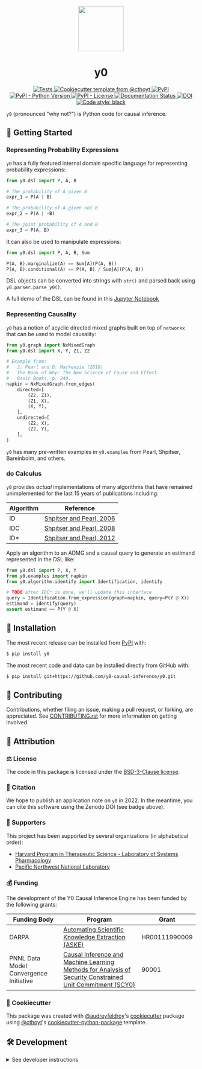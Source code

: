 <p align="center">
  <img src="docs/source/logo.png" height="120">
</p>

<h1 align="center">
  y0
</h1>

<p align="center">
    <a href="https://github.com/y0-causal-inference/y0/actions?query=workflow%3ATests">
        <img alt="Tests" src="https://github.com/y0-causal-inference/y0/workflows/Tests/badge.svg" />
    </a>
   <a href="https://github.com/cthoyt/cookiecutter-python-package">
      <img alt="Cookiecutter template from @cthoyt" src="https://img.shields.io/badge/Cookiecutter-snekpack-blue" /> 
   </a>
    <a href="https://pypi.org/project/y0">
        <img alt="PyPI" src="https://img.shields.io/pypi/v/y0" />
    </a>
    <a href="https://pypi.org/project/y0">
        <img alt="PyPI - Python Version" src="https://img.shields.io/pypi/pyversions/y0" />
    </a>
    <a href="https://github.com/y0-causal-inference/y0/blob/main/LICENSE">
        <img alt="PyPI - License" src="https://img.shields.io/pypi/l/y0" />
    </a>
    <a href='https://y0.readthedocs.io/en/latest/?badge=latest'>
        <img src='https://readthedocs.org/projects/y0/badge/?version=latest' alt='Documentation Status' />
    </a>
    <a href="https://zenodo.org/badge/latestdoi/328745468">
        <img src="https://zenodo.org/badge/328745468.svg" alt="DOI">
    </a>
    <a href="https://github.com/psf/black">
        <img src="https://img.shields.io/badge/code%20style-black-000000.svg" alt="Code style: black" />
    </a>
</p>

`y0` (pronounced "why not?") is Python code for causal inference.

## 💪 Getting Started

### Representing Probability Expressions

`y0` has a fully featured internal domain specific language for representing
probability expressions:

```python
from y0.dsl import P, A, B

# The probability of A given B
expr_1 = P(A | B)

# The probability of A given not B
expr_2 = P(A | ~B)

# The joint probability of A and B
expr_3 = P(A, B)
```

It can also be used to manipulate expressions:

```python
from y0.dsl import P, A, B, Sum

P(A, B).marginalize(A) == Sum[A](P(A, B))
P(A, B).conditional(A) == P(A, B) / Sum[A](P(A, B))
```

DSL objects can be converted into strings with `str()` and parsed back
using `y0.parser.parse_y0()`.

A full demo of the DSL can be found in this
[Jupyter Notebook](https://github.com/y0-causal-inference/y0/blob/main/notebooks/DSL%20Demo.ipynb)

### Representing Causality

`y0` has a notion of acyclic directed mixed graphs built on top of
`networkx` that can be used to model causality:

```python
from y0.graph import NxMixedGraph
from y0.dsl import X, Y, Z1, Z2

# Example from:
#   J. Pearl and D. Mackenzie (2018)
#   The Book of Why: The New Science of Cause and Effect.
#   Basic Books, p. 240.
napkin = NxMixedGraph.from_edges(
    directed=[
        (Z2, Z1),
        (Z1, X),
        (X, Y),
    ],
    undirected=[
        (Z2, X),
        (Z2, Y),
    ],
)
```

`y0` has many pre-written examples in `y0.examples` from Pearl, Shpitser,
Bareinboim, and others.

### do Calculus

`y0` provides _actual_ implementations of many algorithms that have remained
unimplemented for the last 15 years of publications including:

| Algorithm | Reference                                                                   |
|-----------|-----------------------------------------------------------------------------|
| ID        | [Shpitser and Pearl, 2006](https://dl.acm.org/doi/10.5555/1597348.1597382)  |
| IDC       | [Shpitser and Pearl, 2008](https://www.jmlr.org/papers/v9/shpitser08a.html) |
| ID*       | [Shpitser and Pearl, 2012](https://arxiv.org/abs/1206.5294)                 |

Apply an algorithm to an ADMG and a causal query to generate an estimand
represented in the DSL like:

```python
from y0.dsl import P, X, Y
from y0.examples import napkin
from y0.algorithm.identify import Identification, identify

# TODO after IDC* is done, we'll update this interface
query = Identification.from_expression(graph=napkin, query=P(Y @ X))
estimand = identify(query)
assert estimand == P(Y @ X)
```

## 🚀 Installation

The most recent release can be installed from
[PyPI](https://pypi.org/project/y0/) with:

```bash
$ pip install y0
```

The most recent code and data can be installed directly from GitHub with:

```bash
$ pip install git+https://github.com/y0-causal-inference/y0.git
```

## 👐 Contributing

Contributions, whether filing an issue, making a pull request, or forking, are appreciated. See
[CONTRIBUTING.rst](https://github.com/y0-causal-inference/y0/blob/master/CONTRIBUTING.rst) for more information on getting
involved.

## 👋 Attribution

### ⚖️ License

The code in this package is licensed under the [BSD-3-Clause
license](https://github.com/y0-causal-inference/y0/blob/master/LICENSE).

### 📖 Citation

We hope to publish an application note on `y0` in 2022. In the meantime, you
can cite this software using the Zenodo DOI (see badge above).

### 🙏 Supporters

This project has been supported by several organizations (in alphabetical order):

- [Harvard Program in Therapeutic Science - Laboratory of Systems Pharmacology](https://hits.harvard.edu/the-program/laboratory-of-systems-pharmacology/)
- [Pacific Northwest National Laboratory](https://www.pnnl.org/)

### 💰 Funding

The development of the Y0 Causal Inference Engine has been funded by the following grants:

| Funding Body                                             | Program                                                                                                                       | Grant           |
|----------------------------------------------------------|-------------------------------------------------------------------------------------------------------------------------------|-----------------|
| DARPA                                                    | [Automating Scientific Knowledge Extraction (ASKE)](https://www.darpa.mil/program/automating-scientific-knowledge-extraction) | HR00111990009   |
| PNNL Data Model Convergence Initiative    | [Causal Inference and Machine Learning Methods for Analysis of Security Constrained Unit Commitment (SCY0)](https://www.pnnl.gov/projects/dmc/converged-applications-projects) | 90001   |

### 🍪 Cookiecutter

This package was created with [@audreyfeldroy](https://github.com/audreyfeldroy)'s
[cookiecutter](https://github.com/cookiecutter/cookiecutter) package using [@cthoyt](https://github.com/cthoyt)'s
[cookiecutter-python-package](https://github.com/cthoyt/cookiecutter-python-package) template.

## 🛠️ Development

<details>
  <summary>See developer instructions</summary>

The final section of the README is for if you want to get involved by making a code contribution.

### Developer Installation

To install in development mode, use the following:

```bash
$ git clone git+https://github.com/y0-causal-inference/y0.git
$ cd y0
$ pip install -e .
```

### ❓ Testing

After cloning the repository and installing `tox` with `pip install tox`, the unit tests in the `tests/` folder can be
run reproducibly with:

```shell
$ tox
```

Additionally, these tests are automatically re-run with each commit in a [GitHub Action](https://github.com/y0-causal-inference/y0/actions?query=workflow%3ATests).

### 📦 Making a Release

After installing the package in development mode and installing
`tox` with `pip install tox`, the commands for making a new release are contained within the `finish` environment
in `tox.ini`. Run the following from the shell:

```shell
$ tox -e finish
```

This script does the following:

1. Uses BumpVersion to switch the version number in the `setup.cfg` and
   `src/y0/version.py` to not have the `-dev` suffix
2. Packages the code in both a tar archive and a wheel
3. Uploads to PyPI using `twine`. Be sure to have a `.pypirc` file configured to avoid the need for manual input at this
   step
4. Push to GitHub. You'll need to make a release going with the commit where the version was bumped.
5. Bump the version to the next patch. If you made big changes and want to bump the version by minor, you can
   use `tox -e bumpversion minor` after.

</details>
